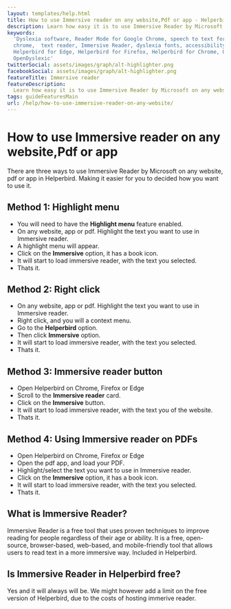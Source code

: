 ```yaml
---
layout: templates/help.html
title: How to use Immersive reader on any website,Pdf or app - Helperbird
description: Learn how easy it is to use Immersive Reader by Microsoft on any website, pdf or app.
keywords:
  'Dyslexia software, Reader Mode for Google Chrome, speech to text for chrome, Text to speech for
  chrome,  text reader, Immersive Reader, dyslexia fonts, accessibility software, dyslexia software,
  Helperbird for Edge, Helperbird for Firefox, Helperbird for Chrome, Opendyslexic for Chrome,
  OpenDyslexic'
twitterSocial: assets/images/graph/alt-highlighter.png
facebookSocial: assets/images/graph/alt-highlighter.png
featureTitle: Immersive reader
featureDescription:
  Learn how easy it is to use Immersive Reader by Microsoft on any website, pdf or app.
tags: guideFeaturesMain
url: /help/how-to-use-immersive-reader-on-any-website/
---
```


# How to use Immersive reader on any website,Pdf or app

There are three ways to use Immersive Reader by Microsoft on any website, pdf or app in Helperbird.
Making it easier for you to decided how you want to use it.

## Method 1: Highlight menu

- You will need to have the **Highlight menu** feature enabled.
- On any website, app or pdf. Highlight the text you want to use in Immersive reader.
- A highlight menu will appear.
- Click on the **Immersive** option, it has a book icon.
- It will start to load immersive reader, with the text you selected.
- Thats it.

## Method 2: Right click

- On any website, app or pdf. Highlight the text you want to use in Immersive reader.
- Right click, and you will a context menu.
- Go to the **Helperbird** option.
- Then click **Immersive** option.
- It will start to load immersive reader, with the text you selected.
- Thats it.

## Method 3: Immersive reader button

- Open Helperbird on Chrome, Firefox or Edge
- Scroll to the **Immersive reader** card.
- Click on the **Immersive** button.
- It will start to load immersive reader, with the text you of the website.
- Thats it.

## Method 4: Using Immersive reader on PDFs

- Open Helperbird on Chrome, Firefox or Edge
- Open the pdf app, and load your PDF.
- Highlight/select the text you want to use in Immersive reader.
- Click on the **Immersive** option, it has a book icon.
- It will start to load immersive reader, with the text you selected.
- Thats it.

## What is Immersive Reader?

Immersive Reader is a free tool that uses proven techniques to improve reading for people regardless
of their age or ability. It is a free, open-source, browser-based, web-based, and mobile-friendly
tool that allows users to read text in a more immersive way. Included in Helperbird.

## Is Immersive Reader in Helperbird free?

Yes and it will always will be. We might however add a limit on the free version of Helperbird, due
to the costs of hosting immerive reader.
